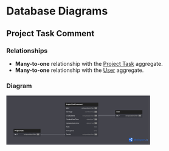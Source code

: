 # Database Diagrams

## Project Task Comment

### Relationships

- **Many-to-one** relationship with the [Project Task](../../../aggregates/Aggregate.ProjectTask) aggregate.
- **Many-to-one** relationship with the [User](../../../aggregates/Aggregate.User.md) aggregate.

### Diagram

<img src="../../../../images/domain/diagrams/entities/project-task/diagram.project-task-comment.png" alt="Project Task Comment Diagram" width="75%"/>
